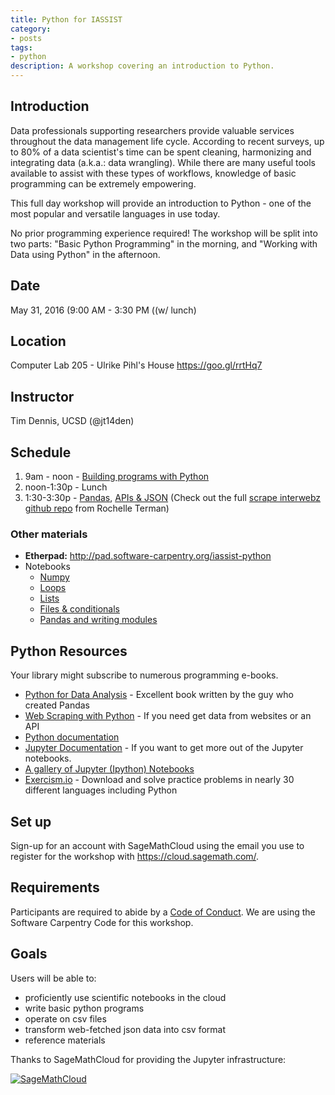 ```yaml
---
title: Python for IASSIST
category:
- posts
tags:
- python
description: A workshop covering an introduction to Python.
---
```


## Introduction

Data professionals supporting researchers provide valuable services throughout the data management life cycle. According to recent surveys, up to 80% of a data scientist's time can be spent cleaning, harmonizing and integrating data (a.k.a.: data wrangling). While there are many useful tools available to assist with these types of workflows, knowledge of basic programming can be extremely empowering.

This full day workshop will provide an introduction to Python - one of the most popular and versatile languages in use today.

No prior programming experience required! The workshop will be split into two parts: "Basic Python Programming" in the morning, and "Working with Data using Python" in the afternoon.

## Date
May 31, 2016 (9:00 AM - 3:30 PM ((w/ lunch)

## Location
Computer Lab 205 - Ulrike Pihl's House <https://goo.gl/rrtHq7>

## Instructor
Tim Dennis, UCSD (@jt14den)

## Schedule

1. 9am - noon - [Building programs with Python](http://swcarpentry.github.io/python-novice-inflammation/)
2. noon-1:30p - Lunch
3. 1:30-3:30p - [Pandas](http://bids.github.io/2015-06-04-berkeley/intermediate-python/02-modularization-documentation.html), [APIs & JSON](https://github.com/rochelleterman/scrape-interwebz/blob/master/1_APIs/3_api_workbook.ipynb) (Check out the full [scrape interwebz github repo](https://github.com/rochelleterman/scrape-interwebz) from Rochelle Terman)

### Other materials

* **Etherpad:** <http://pad.software-carpentry.org/iassist-python>
* Notebooks
  * [Numpy](https://github.com/ucsdlib/python-novice-inflammation/blob/gh-pages/1-intro-to-numpy.ipynb)
  * [Loops](https://github.com/ucsdlib/python-novice-inflammation/blob/gh-pages/loops.ipynb)
  * [Lists](https://github.com/ucsdlib/python-novice-inflammation/blob/gh-pages/lists.ipynb)
  * [Files & conditionals](https://github.com/ucsdlib/python-novice-inflammation/blob/gh-pages/files%20%26%20conditionals.ipynb)
  * [Pandas and writing modules](https://github.com/ucsdlib/python-novice-inflammation/blob/gh-pages/Analyzing%20Mosquito%20Data.md)

## Python Resources

Your library might subscribe to numerous programming e-books.

* [Python for Data Analysis](http://shop.oreilly.com/product/0636920023784.do) - Excellent book written by the guy who created Pandas
* [Web Scraping with Python](http://shop.oreilly.com/product/0636920034391.do) - If you need get data from websites or an API
* [Python documentation](https://docs.python.org/3/)
* [Jupyter Documentation](https://jupyter.readthedocs.io/en/latest/) - If you want to get more out of the Jupyter notebooks.
* [A gallery of Jupyter (Ipython) Notebooks](https://github.com/ipython/ipython/wiki/A-gallery-of-interesting-IPython-Notebooks)
* [Exercism.io](http://exercism.io/) - Download and solve practice problems in nearly 30 different languages including Python

## Set up

Sign-up for an account with SageMathCloud using the email you use to register for the workshop with <https://cloud.sagemath.com/>.

## Requirements

Participants are required to abide by a [Code of Conduct](http://software-carpentry.org/conduct.html). We are using the Software Carpentry Code for this workshop.

## Goals

Users will be able to:

* proficiently use scientific notebooks in the cloud
* write basic python programs
* operate on csv files
* transform web-fetched json data into csv format
* reference materials

Thanks to SageMathCloud for providing the Jupyter infrastructure:

[![SageMathCloud](https://cloud.sagemath.com/smc-logo.png)](https://cloud.sagemath.com/)
